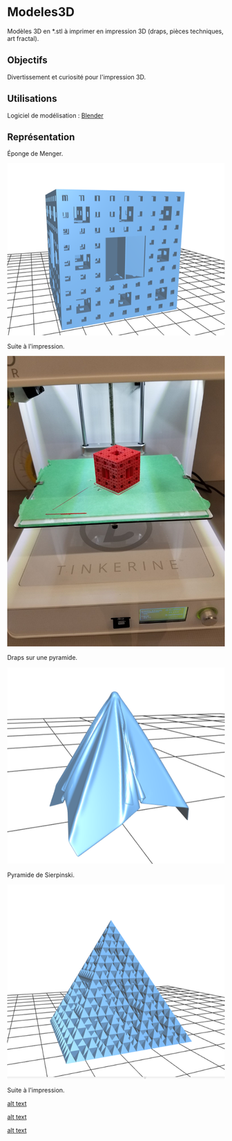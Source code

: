 # Modeles3D

Modèles 3D en *.stl à imprimer en impression 3D (draps, pièces techniques, art fractal).

## Objectifs

Divertissement et curiosité pour l'impression 3D.

## Utilisations

Logiciel de modélisation : [Blender](https://www.blender.org)

## Représentation

Éponge de Menger.

![alt text](https://github.com/TritzA/Modeles3D/blob/master/images/menger.png)

Suite à l'impression.

![alt text](https://github.com/TritzA/Modeles3D/blob/master/eponge%20de%20menger/86472577_187241749350363_8713607754381524992_n.jpg)

Draps sur une pyramide.

![alt text](https://github.com/TritzA/Modeles3D/blob/master/images/draps.png)


Pyramide de Sierpinski.

![alt text](https://github.com/TritzA/Modeles3D/blob/master/images/sierpinski.png)

Suite à l'impression.

[alt text](https://github.com/TritzA/Modeles3D/blob/master/pyramide%20de%20sierpinski/134475134_266923991518578_7060682002941523121_n.jpg)

[alt text](https://github.com/TritzA/Modeles3D/blob/master/pyramide%20de%20sierpinski/135641413_1028259921005072_1448751834430640792_n.jpg)

[alt text](https://github.com/TritzA/Modeles3D/blob/master/pyramide%20de%20sierpinski/135770126_154547989781961_5025388621234827590_n.jpg)
